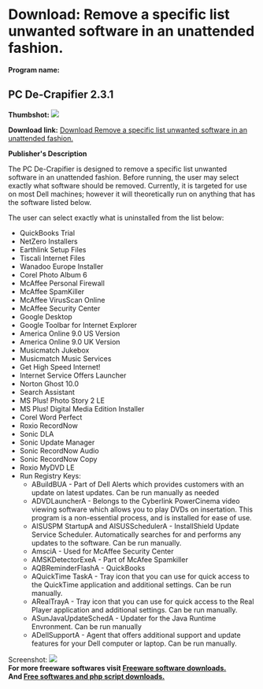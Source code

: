 # Download: Remove a specific list unwanted software in an unattended fashion.

**Program name:**

## PC De-Crapifier 2.3.1

  
**Thumbshot:** ![](http://www.freewarefiles.com/screenshot/pcdecrap_md.gif)   
  
**Download link:** [Download Remove a specific list unwanted software in an unattended fashion.](http://freesoftwares.boysofts.com/PC-De-Crapifier-V_program_22270.html)  
  


**Publisher's Description**  
  


The PC De-Crapifier is designed to remove a specific list unwanted software in an unattended fashion. Before running, the user may select exactly what software should be removed. Currently, it is targeted for use on most Dell machines; however it will theoretically run on anything that has the software listed below. 

The user can select exactly what is uninstalled from the list below:

  * QuickBooks Trial 
  * NetZero Installers 
  * Earthlink Setup Files 
  * Tiscali Internet Files 
  * Wanadoo Europe Installer 
  * Corel Photo Album 6 
  * McAffee Personal Firewall 
  * McAffee SpamKiller 
  * McAffee VirusScan Online 
  * McAffee Security Center 
  * Google Desktop 
  * Google Toolbar for Internet Explorer 
  * America Online 9.0 US Version 
  * America Online 9.0 UK Version 
  * Musicmatch Jukebox 
  * Musicmatch Music Services 
  * Get High Speed Internet! 
  * Internet Service Offers Launcher 
  * Norton Ghost 10.0 
  * Search Assistant 
  * MS Plus! Photo Story 2 LE 
  * MS Plus! Digital Media Edition Installer 
  * Corel Word Perfect 
  * Roxio RecordNow 
  * Sonic DLA 
  * Sonic Update Manager 
  * Sonic RecordNow Audio 
  * Sonic RecordNow Copy 
  * Roxio MyDVD LE 
  * Run Registry Keys: 
    * ABuildBUA - Part of Dell Alerts which provides customers with an update on latest updates. Can be run manually as needed 
    * ADVDLauncherA - Belongs to the Cyberlink PowerCinema video viewing software which allows you to play DVDs on insertation. This program is a non-essential process, and is installed for ease of use. 
    * AISUSPM StartupA and AISUSSchedulerA - InstallShield Update Service Scheduler. Automatically searches for and performs any updates to the software. Can be run manually. 
    * AmsciA - Used for McAffee Security Center 
    * AMSKDetectorExeA - Part of McAfee Spamkiller 
    * AQBReminderFlashA - QuickBooks 
    * AQuickTime TaskA - Tray icon that you can use for quick access to the QuickTime application and additional settings. Can be run manually. 
    * ARealTrayA - Tray icon that you can use for quick access to the Real Player application and additional settings. Can be run manually. 
    * ASunJavaUpdateSchedA - Updater for the Java Runtime Envronment. Can be run manually 
    * ADellSupportA - Agent that offers additional support and update features for your Dell computer or laptop. Can be run manually. 

  
  
Screenshot: ![](http://www.freewarefiles.com/screenshot/pcdecrap.gif)   
**For more freeware softwares visit [Freeware software downloads.](http://freesoftwares.boysofts.com/)**   
**And [Free softwares and php script downloads.](http://www.boysofts.com/)**
